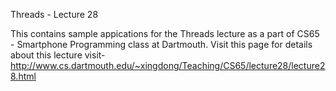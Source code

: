 Threads - Lecture 28

This contains sample appications for the Threads lecture as a part of CS65 - Smartphone Programming class at Dartmouth. Visit this page for details about this lecture visit-
http://www.cs.dartmouth.edu/~xingdong/Teaching/CS65/lecture28/lecture28.html
